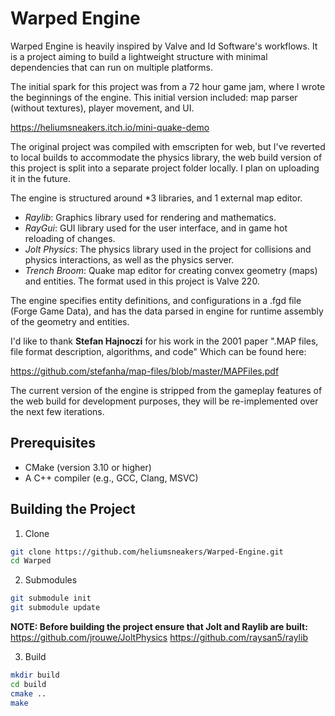 # Warped Engine
Warped Engine is heavily inspired by Valve and Id Software's workflows. It is a project aiming to build a lightweight structure with minimal dependencies that can run on multiple platforms. 

The initial spark for this project was from a 72 hour game jam, where I wrote the beginnings of the engine. This initial version included: map parser (without textures), player movement, and UI.

https://heliumsneakers.itch.io/mini-quake-demo

The original project was compiled with emscripten for web, but I've reverted to local builds to accommodate the physics library, the web build version of this project is split into a separate project folder locally. I plan on uploading it in the future.

 The engine is structured around *3 libraries, and 1 external map editor.
- *Raylib*: Graphics library used for rendering and mathematics.
- *RayGui*: GUI library used for the user interface, and in game hot reloading of changes.
- *Jolt Physics*: The physics library used in the project for collisions and physics interactions, as well as the physics server.
- *Trench Broom*: Quake map editor for creating convex geometry (maps) and entities. The format used in this project is Valve 220.

The engine specifies entity definitions, and configurations in a .fgd file (Forge Game Data), and has the data parsed in engine for runtime assembly of the geometry and entities.

I'd like to thank **Stefan Hajnoczi** for his work in the 2001 paper ".MAP files, file format description, algorithms, and code" Which can be found here:

 https://github.com/stefanha/map-files/blob/master/MAPFiles.pdf

The current version of the engine is stripped from the gameplay features of the web build for development purposes, they will be re-implemented over the next few iterations.

## Prerequisites

- CMake (version 3.10 or higher)
- A C++ compiler (e.g., GCC, Clang, MSVC)

## Building the Project
1. Clone
``` bash
git clone https://github.com/heliumsneakers/Warped-Engine.git
cd Warped
```
2. Submodules
``` bash
git submodule init
git submodule update
```
**NOTE: Before building the project ensure that Jolt and Raylib are built:**
https://github.com/jrouwe/JoltPhysics
https://github.com/raysan5/raylib

3. Build
```bash 
mkdir build
cd build
cmake .. 
make
```
